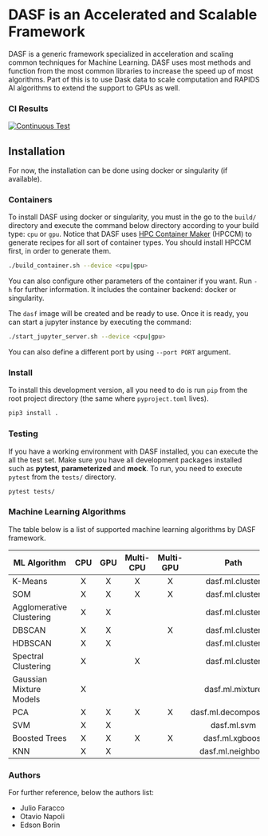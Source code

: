 # DASF is an Accelerated and Scalable Framework

DASF is a generic framework specialized in acceleration and scaling common 
techniques for Machine Learning. DASF uses most methods and function from 
the most common libraries to increase the speed up of most algorithms. Part 
of this is to use Dask data to scale computation and RAPIDS AI algorithms to 
extend the support to GPUs as well.

### CI Results
[![Continuous Test](https://github.com/discovery-unicamp/dasf-core/actions/workflows/ci.yaml/badge.svg)](https://github.com/discovery-unicamp/dasf-core/actions/workflows/ci.yaml)

## Installation

For now, the installation can be done using docker or singularity (if available).

### Containers

To install DASF using docker or singularity, you must in the go to the `build/`
directory and execute the command below directory according to your build type:
`cpu` or `gpu`. Notice that DASF uses [HPC Container Maker](https://github.com/NVIDIA/hpc-container-maker)
(HPCCM) to generate recipes for all sort of container types. You should install
HPCCM first, in order to generate them.

```bash
./build_container.sh --device <cpu|gpu>
```

You can also configure other parameters of the container if you want. Run `-h`
for further information. It includes the container backend: docker or
singularity.

The `dasf` image will be created and be ready to use. Once it is ready, you 
can start a jupyter instance by executing the command:

```bash
./start_jupyter_server.sh --device <cpu|gpu>
```

You can also define a different port by using `--port PORT` argument.

### Install

To install this development version, all you need to do is run `pip` from the 
root project directory (the same where `pyproject.toml` lives).

```bash
pip3 install .
```

### Testing

If you have a working environment with DASF installed, you can execute the all 
the test set. Make sure you have all development packages installed such as 
**pytest**, **parameterized** and **mock**. To run, you need to execute 
`pytest` from the `tests/` directory.

```bash
pytest tests/
```

### Machine Learning Algorithms

The table below is a list of supported machine learning algorithms by DASF framework.

|     **ML Algorithm**     | **CPU** | **GPU** | **Multi-CPU** | **Multi-GPU** |       **Path**        |
|--------------------------|:-------:|:-------:|:-------------:|:-------------:|:---------------------:|
| K-Means                  |    X    |    X    |       X       |       X       |    dasf.ml.cluster    |
| SOM                      |    X    |    X    |       X       |       X       |    dasf.ml.cluster    |
| Agglomerative Clustering |    X    |    X    |               |               |    dasf.ml.cluster    |
| DBSCAN                   |    X    |    X    |               |       X       |    dasf.ml.cluster    |
| HDBSCAN                  |    X    |    X    |               |               |    dasf.ml.cluster    |
| Spectral Clustering      |    X    |         |       X       |               |    dasf.ml.cluster    |
| Gaussian Mixture Models  |    X    |         |               |               |    dasf.ml.mixture    |
| PCA                      |    X    |    X    |       X       |       X       | dasf.ml.decomposition |
| SVM                      |    X    |    X    |               |               |      dasf.ml.svm      |
| Boosted Trees            |    X    |    X    |       X       |       X       |    dasf.ml.xgboost    |
| KNN                      |    X    |    X    |               |               |   dasf.ml.neighbors   |


### Authors

For further reference, below the authors list:

* Julio Faracco
* Otavio Napoli
* Edson Borin


